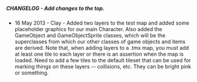 ##### CHANGELOG - Add changes to the top.

* 16 May 2013 - Clay - Added two layers to the test map and added some placeholder graphics for our main Character. Also added the GameObject and GameObjectSprite classes, which will be the superclasses from which our other classes of game objects and items are derived. Note that, when adding layers to a .tmx map, you must add at least one tile to each layer or there is an assertion when the map is loaded. Need to add a few tiles to the default tileset that can be used for marking things on these layers -- collisions, etc. They can be bright pink or something. 

